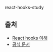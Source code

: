 react-hooks-study

## 출처

- [React hooks 이해](https://www.youtube.com/watch?v=y52Av3JxNW4&t=646s)
- [공식 문서](https://ko.reactjs.org/docs/hooks-intro.html)
